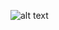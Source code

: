 
![alt text](https://raw.githubusercontent.com/omodev/Project-1/master/Design/project1Design/Class_Diagram.PNG "Class Diagram")
